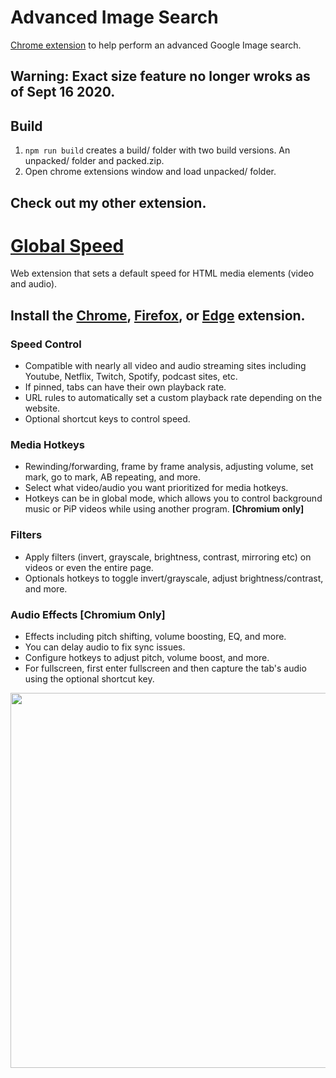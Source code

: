 # Advanced Image Search 
[Chrome extension](https://chrome.google.com/webstore/detail/advanced-image-search/cahpmepdjiejandeladmhfpapeagobnp) to help perform an advanced Google Image search. 


## Warning: Exact size feature no longer wroks as of Sept 16 2020. 

## Build 
1. `npm run build` creates a build/ folder with two build versions. An unpacked/ folder and packed.zip. 
2. Open chrome extensions window and load unpacked/ folder.


## Check out my other extension. 

# [Global Speed](https://github.com/polywock/globalSpeed)
Web extension that sets a default speed for HTML media elements (video and audio). 

## Install the [Chrome](https://chrome.google.com/webstore/detail/global-speed-youtube-netf/jpbjcnkcffbooppibceonlgknpkniiff), [Firefox](https://addons.mozilla.org/firefox/addon/global-speed/), or [Edge](https://microsoftedge.microsoft.com/addons/detail/mjhlabbcmjflkpjknnicihkfnmbdfced) extension. 

### Speed Control 
- Compatible with nearly all video and audio streaming sites including Youtube, Netflix, Twitch, Spotify, podcast sites, etc. 
- If pinned, tabs can have their own playback rate.
- URL rules to automatically set a custom playback rate depending on the website. 
- Optional shortcut keys to control speed. 

### Media Hotkeys 
- Rewinding/forwarding, frame by frame analysis, adjusting volume, set mark, go to mark, AB repeating, and more. 
- Select what video/audio you want prioritized for media hotkeys. 
- Hotkeys can be in global mode, which allows you to control background music or PiP videos while using another program. **[Chromium only]**

### Filters 
- Apply filters (invert, grayscale, brightness, contrast, mirroring etc) on videos or even the entire page. 
- Optionals hotkeys to toggle invert/grayscale, adjust brightness/contrast, and more. 

### Audio Effects [Chromium Only]
- Effects including pitch shifting, volume boosting, EQ, and more. 
- You can delay audio to fix sync issues. 
- Configure hotkeys to adjust pitch, volume boost, and more. 
- For fullscreen, first enter fullscreen and then capture the tab's audio using the optional shortcut key. 


<img src="https://github.com/polywock/globalSpeed/blob/master/assets/screenshot_a.jpg?raw=true" width="600">



